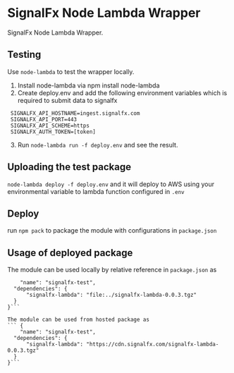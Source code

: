 # SignalFx Node Lambda Wrapper

SignalFx Node Lambda Wrapper.

## Testing
Use `node-lambda` to test the wrapper locally.
1) Install node-lambda via npm install node-lambda
2) Create deploy.env and add the following environment variables which is required to submit data to signalfx
```
 SIGNALFX_API_HOSTNAME=ingest.signalfx.com
 SIGNALFX_API_PORT=443
 SIGNALFX_API_SCHEME=https
 SIGNALFX_AUTH_TOKEN=[token]
 ```

3) Run `node-lambda run -f deploy.env` and see the result.

## Uploading the test package
`node-lambda deploy -f deploy.env` and it will deploy to AWS using your environmental variable to lambda function configured in `.env`

## Deploy
run `npm pack` to package the module with configurations in `package.json`

## Usage of deployed package
The module can be used locally by relative reference in `package.json` as
``` {
	"name": "signalfx-test",
  "dependencies": {
      "signalfx-lambda": "file:../signalfx-lambda-0.0.3.tgz"
  }
}```

The module can be used from hosted package as
``` {
	"name": "signalfx-test",
  "dependencies": {
      "signalfx-lambda": "https://cdn.signalfx.com/signalfx-lambda-0.0.3.tgz"
  }
}```

